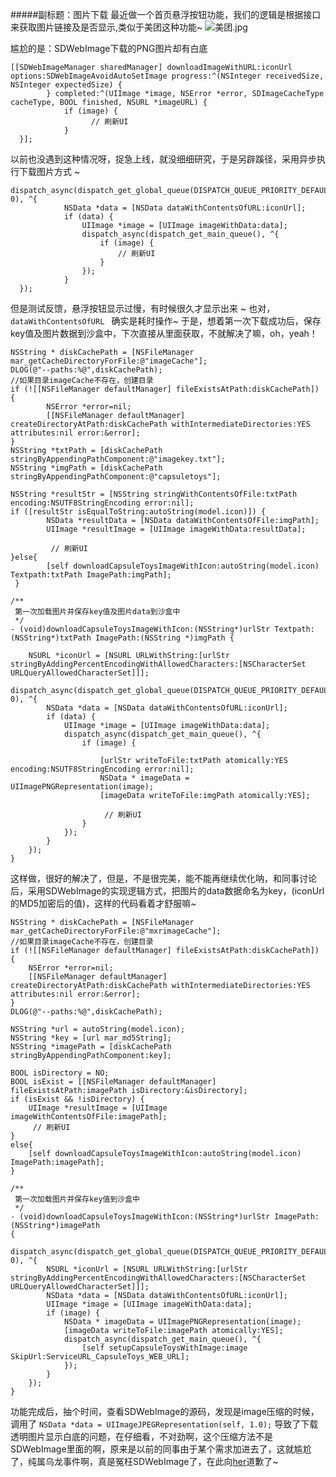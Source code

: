 #####副标题：图片下载
最近做一个首页悬浮按钮功能，我们的逻辑是根据接口来获取图片链接及是否显示,类似于美团这种功能~
![美团.jpg](https://upload-images.jianshu.io/upload_images/1518951-b5d313e0281993a2.jpg?imageMogr2/auto-orient/strip%7CimageView2/2/w/1240)

尴尬的是：SDWebImage下载的PNG图片却有白底

```
[[SDWebImageManager sharedManager] downloadImageWithURL:iconUrl options:SDWebImageAvoidAutoSetImage progress:^(NSInteger receivedSize, NSInteger expectedSize) {
        } completed:^(UIImage *image, NSError *error, SDImageCacheType cacheType, BOOL finished, NSURL *imageURL) {
            if (image) {
                  // 刷新UI
            }
  }];
```
以前也没遇到这种情况呀，捉急上线，就没细细研究，于是另辟蹊径，采用异步执行下载图片方式 ~

```
dispatch_async(dispatch_get_global_queue(DISPATCH_QUEUE_PRIORITY_DEFAULT, 0), ^{
            NSData *data = [NSData dataWithContentsOfURL:iconUrl];
            if (data) {
                UIImage *image = [UIImage imageWithData:data];
                dispatch_async(dispatch_get_main_queue(), ^{
                    if (image) {
                        // 刷新UI
                    }
                });
            }
  });
```
但是测试反馈，悬浮按钮显示过慢，有时候很久才显示出来 ~
也对，`dataWithContentsOfURL ` 确实是耗时操作~
于是，想着第一次下载成功后，保存key值及图片数据到沙盒中，下次直接从里面获取，不就解决了嘛，oh，yeah！
```
NSString * diskCachePath = [NSFileManager mar_getCacheDirectoryForFile:@"imageCache"];
DLOG(@"--paths:%@",diskCachePath);
//如果目录imageCache不存在，创建目录
if (![[NSFileManager defaultManager] fileExistsAtPath:diskCachePath]) {
        NSError *error=nil;
        [[NSFileManager defaultManager] createDirectoryAtPath:diskCachePath withIntermediateDirectories:YES attributes:nil error:&error];
}
NSString *txtPath = [diskCachePath stringByAppendingPathComponent:@"imagekey.txt"];
NSString *imgPath = [diskCachePath stringByAppendingPathComponent:@"capsuletoys"];
        
NSString *resultStr = [NSString stringWithContentsOfFile:txtPath encoding:NSUTF8StringEncoding error:nil];
if ([resultStr isEqualToString:autoString(model.icon)]) {
        NSData *resultData = [NSData dataWithContentsOfFile:imgPath];
        UIImage *resultImage = [UIImage imageWithData:resultData];
            
         // 刷新UI
}else{
        [self downloadCapsuleToysImageWithIcon:autoString(model.icon) Textpath:txtPath ImagePath:imgPath];
 }

```
```
/**
 第一次加载图片并保存key值及图片data到沙盒中
 */
- (void)downloadCapsuleToysImageWithIcon:(NSString*)urlStr Textpath:(NSString*)txtPath ImagePath:(NSString *)imgPath {
    
    NSURL *iconUrl = [NSURL URLWithString:[urlStr stringByAddingPercentEncodingWithAllowedCharacters:[NSCharacterSet URLQueryAllowedCharacterSet]]];
    dispatch_async(dispatch_get_global_queue(DISPATCH_QUEUE_PRIORITY_DEFAULT, 0), ^{
        NSData *data = [NSData dataWithContentsOfURL:iconUrl];
        if (data) {
            UIImage *image = [UIImage imageWithData:data];
            dispatch_async(dispatch_get_main_queue(), ^{
                if (image) {
                    
                    [urlStr writeToFile:txtPath atomically:YES encoding:NSUTF8StringEncoding error:nil];
                    NSData * imageData = UIImagePNGRepresentation(image);
                    [imageData writeToFile:imgPath atomically:YES];
                    
                     // 刷新UI
                }
            });
        }
    });
}
```
这样做，很好的解决了，但是，不是很完美，能不能再继续优化呐，和同事讨论后，采用SDWebImage的实现逻辑方式，把图片的data数据命名为key，(iconUrl的MD5加密后的值)，这样的代码看着才舒服嘛~ 

```
NSString * diskCachePath = [NSFileManager mar_getCacheDirectoryForFile:@"mxrimageCache"];
//如果目录imageCache不存在，创建目录
if (![[NSFileManager defaultManager] fileExistsAtPath:diskCachePath]) {
    NSError *error=nil;
    [[NSFileManager defaultManager] createDirectoryAtPath:diskCachePath withIntermediateDirectories:YES attributes:nil error:&error];
}
DLOG(@"--paths:%@",diskCachePath);

NSString *url = autoString(model.icon);
NSString *key = [url mar_md5String];
NSString *imagePath = [diskCachePath stringByAppendingPathComponent:key];

BOOL isDirectory = NO;
BOOL isExist = [[NSFileManager defaultManager] fileExistsAtPath:imagePath isDirectory:&isDirectory];
if (isExist && !isDirectory) {
    UIImage *resultImage = [UIImage imageWithContentsOfFile:imagePath];
     // 刷新UI
}
else{
    [self downloadCapsuleToysImageWithIcon:autoString(model.icon) ImagePath:imagePath];
}
```

```
/**
 第一次加载图片并保存key值到沙盒中
 */
- (void)downloadCapsuleToysImageWithIcon:(NSString*)urlStr ImagePath:(NSString*)imagePath
{
    dispatch_async(dispatch_get_global_queue(DISPATCH_QUEUE_PRIORITY_DEFAULT, 0), ^{
        NSURL *iconUrl = [NSURL URLWithString:[urlStr stringByAddingPercentEncodingWithAllowedCharacters:[NSCharacterSet URLQueryAllowedCharacterSet]]];
        NSData *data = [NSData dataWithContentsOfURL:iconUrl];
        UIImage *image = [UIImage imageWithData:data];
        if (image) {
            NSData * imageData = UIImagePNGRepresentation(image);
            [imageData writeToFile:imagePath atomically:YES];
            dispatch_async(dispatch_get_main_queue(), ^{
                [self setupCapsuleToysWithImage:image SkipUrl:ServiceURL_CapsuleToys_WEB_URL];
            });
        }
    });
}
```

功能完成后，抽个时间，查看SDWebImage的源码，发现是image压缩的时候，调用了
`
NSData *data = UIImageJPEGRepresentation(self, 1.0);
`
导致了下载透明图片显示白底的问题，在仔细看，不对劲啊，这个压缩方法不是SDWebImage里面的啊，原来是以前的同事由于某个需求加进去了，这就尴尬了，纯属乌龙事件啊，真是冤枉SDWebImage了，在此向[her](https://github.com/rs/SDWebImage)道歉了~